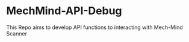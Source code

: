 # MechMind-API-Debug
This Repo aims to develop API functions to interacting with Mech-Mind Scanner 
